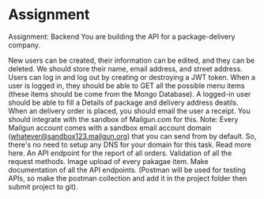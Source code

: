 # Assignment

Assignment: Backend
You are building the API for a package-delivery company.

New users can be created, their information can be edited, and they can be deleted. We should store their name, email address, and street address.
Users can log in and log out by creating or destroying a JWT token.
When a user is logged in, they should be able to GET all the possible menu items (these items should be come from the Mongo Database).
A logged-in user should be able to fill a Details of package and delivery address deatils.
When an delivery order is placed, you should email the user a receipt. You should integrate with the sandbox of Mailgun.com for this. Note: Every Mailgun account comes with a sandbox email account domain (whatever@sandbox123.mailgun.org) that you can send from by default. So, there's no need to setup any DNS for your domain for this task. Read more here.
An API endpoint for the report of all orders.
Validation of all the request methods.
Image upload of every pakagae item.
Make documentation of all the API endpoints.
(Postman will be used for testing APIs, so make the postman collection and add it in the project folder then submit project to git).
